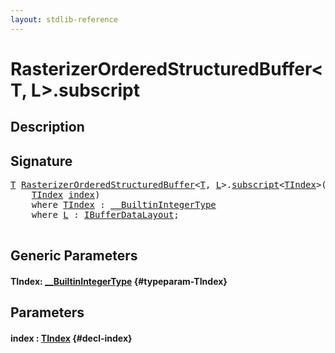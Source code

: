 ```yaml
---
layout: stdlib-reference
---
```


# RasterizerOrderedStructuredBuffer\<T, L\>\.subscript

## Description





## Signature 

<pre>
<a href="/stdlib-reference/types/rasterizerorderedstructuredbuffer-0ahr/index#typeparam-T" class="code_type">T</a> <a href="/stdlib-reference/types/rasterizerorderedstructuredbuffer-0ahr/index" class="code_type">RasterizerOrderedStructuredBuffer</a>&lt;<a href="/stdlib-reference/types/rasterizerorderedstructuredbuffer-0ahr/index#typeparam-T" class="code_type">T</a>, <a href="/stdlib-reference/types/rasterizerorderedstructuredbuffer-0ahr/index#typeparam-L" class="code_type">L</a>&gt;.<a href="/stdlib-reference/types/rasterizerorderedstructuredbuffer-0ahr/subscript">subscript</a>&lt;<a href="/stdlib-reference/types/rasterizerorderedstructuredbuffer-0ahr/subscript#typeparam-TIndex" class="code_type">TIndex</a>&gt;(
    <a href="/stdlib-reference/types/rasterizerorderedstructuredbuffer-0ahr/subscript#typeparam-TIndex" class="code_type">TIndex</a> <a href="/stdlib-reference/types/rasterizerorderedstructuredbuffer-0ahr/subscript#decl-index" class="code_param">index</a>)
    <span class='code_keyword'>where</span> <a href="/stdlib-reference/types/rasterizerorderedstructuredbuffer-0ahr/subscript#typeparam-TIndex" class="code_type">TIndex</a> : <a href="/stdlib-reference/interfaces/builtinintegertype-0129g/index" class="code_type">__BuiltinIntegerType</a>
    <span class='code_keyword'>where</span> <a href="/stdlib-reference/types/rasterizerorderedstructuredbuffer-0ahr/index#typeparam-L" class="code_type">L</a> : <a href="/stdlib-reference/interfaces/ibufferdatalayout-017b/index" class="code_type">IBufferDataLayout</a>;

</pre>

## Generic Parameters

#### TIndex: [\_\_BuiltinIntegerType](/stdlib-reference/interfaces/builtinintegertype-0129g/index) {#typeparam-TIndex}

## Parameters

#### index  : [TIndex](/stdlib-reference/types/rasterizerorderedstructuredbuffer-0ahr/subscript#typeparam-TIndex) {#decl-index}

